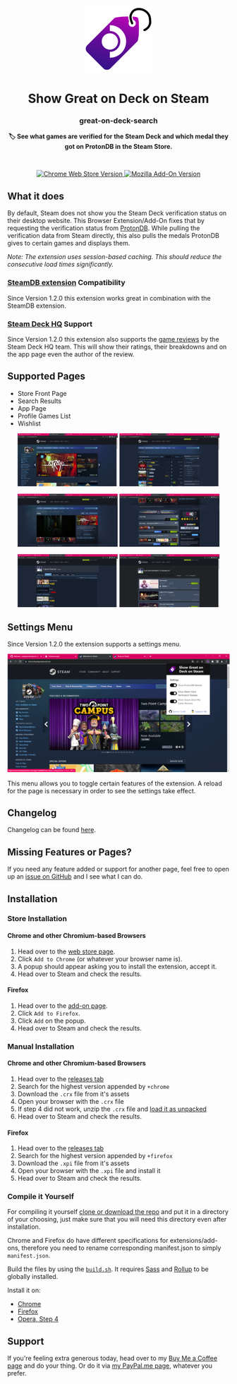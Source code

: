 <p align="center">
  <a href="https://github.com/cptpiepmatz/great-on-deck-search">
    <img height="150" src="./icon/icon.svg">
  </a>
</p>
<h1 align="center">Show Great on Deck on Steam</h1>
<h3 align="center">great-on-deck-search</h3>
<p align="center">
  <b>🏷️ See what games are verified for the Steam Deck and which medal they got on ProtonDB in the Steam Store.</b>
</p>

<br>

<p align="center">
  <a href="https://chrome.google.com/webstore/detail/show-great-on-deck-on-ste/olagniaikhbmpdgghoifgloijcndfled">
    <img alt="Chrome Web Store Version" src="https://img.shields.io/chrome-web-store/v/olagniaikhbmpdgghoifgloijcndfled?logo=google-chrome&style=for-the-badge"/>
  </a>
  <a href="https://addons.mozilla.org/firefox/addon/show-great-on-deck-on-steam/">
    <img alt="Mozilla Add-On Version" src="https://img.shields.io/amo/v/show-great-on-deck-on-steam?color=orange&logo=firefox&style=for-the-badge"/>
  </a>
</p>

## What it does
By default, Steam does not show you the Steam Deck verification status on their
desktop website.
This Browser Extension/Add-On fixes that by requesting the verification status
from [ProtonDB](https://www.protondb.com).
While pulling the verification data from Steam directly, this also pulls the
medals ProtonDB gives to certain games and displays them.

*Note: The extension uses session-based caching. 
This should reduce the consecutive load times significantly.*

### [SteamDB extension](https://steamdb.info/extension/) Compatibility
Since Version 1.2.0 this extension works great in combination with the SteamDB 
extension.

### [Steam Deck HQ](https://steamdeckhq.com) Support
Since Version 1.2.0 this extension also supports the
[game reviews](https://steamdeckhq.com/game-reviews/)
by the Steam Deck HQ team.
This will show their ratings, their breakdowns and on the app page even the
author of the review.


## Supported Pages
- Store Front Page
- Search Results
- App Page
- Profile Games List
- Wishlist

<p float="left" align="middle">
  <img src="./showcase/chrome/front.png" width="45%">
  <img src="./showcase/chrome/search.png" width="45%">
</p>
<p float="left" align="middle">
  <img src="./showcase/chrome/app_hero.png" width="45%">
  <img src="./showcase/chrome/app_info.png" width="45%">
</p>
<p float="left" align="middle">
  <img src="./showcase/chrome/profile_games.png" width="45%">
  <img src="./showcase/chrome/wishlist.png" width="45%">
</p>

## Settings Menu
Since Version 1.2.0 the extension supports a settings menu.
<p align="center">
  <img src="./showcase/chrome/settings.png">
</p>
This menu allows you to toggle certain features of the extension.
A reload for the page is necessary in order to see the settings take effect.

## Changelog
Changelog can be found [here](./CHANGELOG.md).

## Missing Features or Pages?
If you need any feature added or support for another page, feel free to open up an
[issue on GitHub](https://github.com/cptpiepmatz/great-on-deck-search/issues)
and I see what I can do.

## Installation
### Store Installation
#### Chrome and other Chromium-based Browsers
1. Head over to the [web store page](https://chrome.google.com/webstore/detail/show-great-on-deck-on-ste/olagniaikhbmpdgghoifgloijcndfled).
2. Click `Add to Chrome` (or whatever your browser name is).
3. A popup should appear asking you to install the extension, accept it.
4. Head over to Steam and check the results.

#### Firefox
1. Head over to the [add-on page](https://addons.mozilla.org/firefox/addon/show-great-on-deck-on-steam/).
2. Click `Add to Firefox`.
3. Click `Add` on the popup.
4. Head over to Steam and check the results.

### Manual Installation
#### Chrome and other Chromium-based Browsers
1. Head over to the [releases tab](https://github.com/cptpiepmatz/great-on-deck-search/releases)
2. Search for the highest version appended by `+chrome`
3. Download the `.crx` file from it's assets
4. Open your browser with the `.crx` file
5. If step 4 did not work, unzip the `.crx` file and
   [load it as unpacked](https://developer.chrome.com/docs/extensions/mv3/getstarted/#unpacked)
6. Head over to Steam and check the results.

#### Firefox
1. Head over to the [releases tab](https://github.com/cptpiepmatz/great-on-deck-search/releases)
2. Search for the highest version appended by `+firefox`
3. Download the `.xpi` file from it's assets
4. Open your browser with the `.xpi` file and install it
5. Head over to Steam and check the results.

### Compile it Yourself
For compiling it yourself
[clone or download the repo](https://github.com/cptpiepmatz/great-on-deck-search/archive/refs/heads/main.zip)
and put it in a directory of your choosing, just make sure that you will need
this directory even after installation.

Chrome and Firefox do have different specifications for extensions/add-ons,
therefore you need to rename corresponding manifest.json to simply
`manifest.json`.

Build the files by using the
[`build.sh`](https://github.com/cptpiepmatz/great-on-deck-search/blob/main/build.sh).
It requires [Sass](https://sass-lang.com) and [Rollup](https://rollupjs.org)
to be globally installed.

Install it on:
- [Chrome](https://developer.chrome.com/docs/extensions/mv3/getstarted/#unpacked)
- [Firefox](https://developer.mozilla.org/en-US/docs/Mozilla/Add-ons/WebExtensions/Your_first_WebExtension#installing)
- [Opera, Step 4](https://dev.opera.com/extensions/basics/)

## Support
If you're feeling extra generous today, head over to my
[Buy Me a Coffee page](https://www.buymeacoffee.com/cptpiepmatz)
and do your thing.
Or do it via [my PayPal.me page](https://paypal.me/CptPiepmatz), whatever you
prefer.

